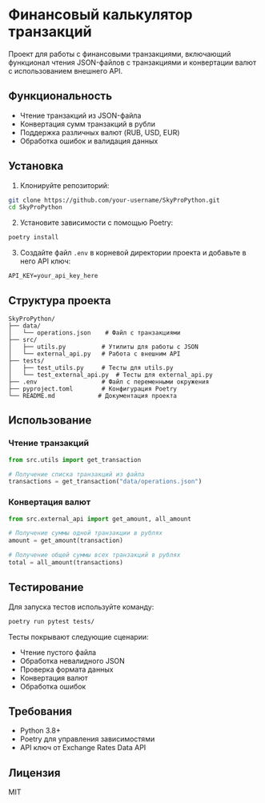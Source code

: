 # Финансовый калькулятор транзакций

Проект для работы с финансовыми транзакциями, включающий функционал чтения JSON-файлов с транзакциями и конвертации валют с использованием внешнего API.

## Функциональность

- Чтение транзакций из JSON-файла
- Конвертация сумм транзакций в рубли
- Поддержка различных валют (RUB, USD, EUR)
- Обработка ошибок и валидация данных

## Установка

1. Клонируйте репозиторий:
```bash
git clone https://github.com/your-username/SkyProPython.git
cd SkyProPython
```

2. Установите зависимости с помощью Poetry:
```bash
poetry install
```

3. Создайте файл `.env` в корневой директории проекта и добавьте в него API ключ:
```
API_KEY=your_api_key_here
```

## Структура проекта

```
SkyProPython/
├── data/
│   └── operations.json    # Файл с транзакциями
├── src/
│   ├── utils.py          # Утилиты для работы с JSON
│   └── external_api.py   # Работа с внешним API
├── tests/
│   ├── test_utils.py     # Тесты для utils.py
│   └── test_external_api.py  # Тесты для external_api.py
├── .env                  # Файл с переменными окружения
├── pyproject.toml        # Конфигурация Poetry
└── README.md            # Документация проекта
```

## Использование

### Чтение транзакций

```python
from src.utils import get_transaction

# Получение списка транзакций из файла
transactions = get_transaction("data/operations.json")
```

### Конвертация валют

```python
from src.external_api import get_amount, all_amount

# Получение суммы одной транзакции в рублях
amount = get_amount(transaction)

# Получение общей суммы всех транзакций в рублях
total = all_amount(transactions)
```

## Тестирование

Для запуска тестов используйте команду:
```bash
poetry run pytest tests/
```

Тесты покрывают следующие сценарии:
- Чтение пустого файла
- Обработка невалидного JSON
- Проверка формата данных
- Конвертация валют
- Обработка ошибок

## Требования

- Python 3.8+
- Poetry для управления зависимостями
- API ключ от Exchange Rates Data API

## Лицензия

MIT